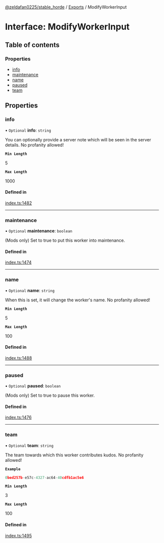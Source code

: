 [@zeldafan0225/stable_horde](../README.md) / [Exports](../modules.md) / ModifyWorkerInput

# Interface: ModifyWorkerInput

## Table of contents

### Properties

- [info](ModifyWorkerInput.md#info)
- [maintenance](ModifyWorkerInput.md#maintenance)
- [name](ModifyWorkerInput.md#name)
- [paused](ModifyWorkerInput.md#paused)
- [team](ModifyWorkerInput.md#team)

## Properties

### info

• `Optional` **info**: `string`

You can optionally provide a server note which will be seen in the server details. No profanity allowed!

**`Min Length`**

5

**`Max Length`**

1000

#### Defined in

[index.ts:1482](https://github.com/ZeldaFan0225/stable_horde/blob/bf3b9d2/index.ts#L1482)

___

### maintenance

• `Optional` **maintenance**: `boolean`

(Mods only) Set to true to put this worker into maintenance.

#### Defined in

[index.ts:1474](https://github.com/ZeldaFan0225/stable_horde/blob/bf3b9d2/index.ts#L1474)

___

### name

• `Optional` **name**: `string`

When this is set, it will change the worker's name. No profanity allowed!

**`Min Length`**

5

**`Max Length`**

100

#### Defined in

[index.ts:1488](https://github.com/ZeldaFan0225/stable_horde/blob/bf3b9d2/index.ts#L1488)

___

### paused

• `Optional` **paused**: `boolean`

(Mods only) Set to true to pause this worker.

#### Defined in

[index.ts:1476](https://github.com/ZeldaFan0225/stable_horde/blob/bf3b9d2/index.ts#L1476)

___

### team

• `Optional` **team**: `string`

The team towards which this worker contributes kudos. No profanity allowed!

**`Example`**

```ts
0bed257b-e57c-4327-ac64-40cdfb1ac5e6
```

**`Min Length`**

3

**`Max Length`**

100

#### Defined in

[index.ts:1495](https://github.com/ZeldaFan0225/stable_horde/blob/bf3b9d2/index.ts#L1495)
